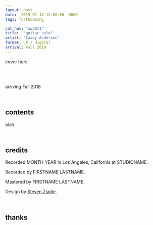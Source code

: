 ```yaml
---
layout: post
date:  2019-01-14 12:00:00 -0600
tags: forthcoming

cat_num: "awp011"
title:  "guitar solo"
artist: "Casey Anderson"
format: LP / digital
arrival: Fall 2019
---
```


cover here

<br/>

<br/>arriving Fall 2018

<br/>

## contents

blah

<br/>

## credits

Recorded MONTH YEAR in Los Angeles, California at STUDIONAME.

Recorded by FIRSTNAME LASTNAME.

Mastered by FIRSTNAME LASTNAME.

Design by [Steven Ziadie](http://s-ziadie.com/).

<br/>

## thanks
